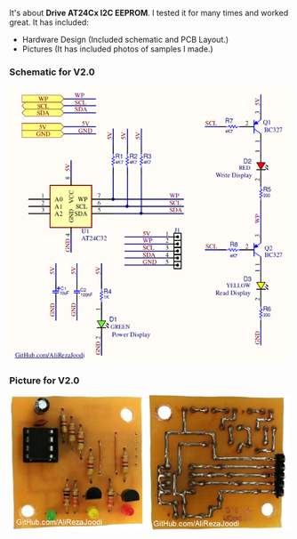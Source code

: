It's about **Drive AT24Cx I2C EEPROM**. I tested it for many times and worked great. It has included:

- Hardware Design (Included schematic and PCB Layout.)
- Pictures (It has included photos of samples I made.)

### Schematic for V2.0
![This is an image](https://raw.githubusercontent.com/AliRezaJoodi/Electronic-Modules/main/Drive%20AT24Cx%20I2C%20EEPROM/Hardware%20Design/V2.0/Main.png)

### Picture for V2.0
![This is an image](https://github.com/AliRezaJoodi/Electronic-Modules/blob/main/Drive%20AT24Cx%20I2C%20EEPROM/Pictures/V2.0.jpg?raw=true)
